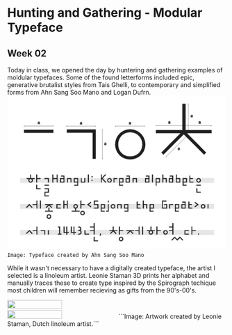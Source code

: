 # Hunting and Gathering - Modular Typeface 
## Week 02


Today in class, we opened the day by huntering and gathering examples of moldular typefaces. Some of the found letterforms included epic, generative brutalist styles from Tais Ghelli, to contemporary and simplified forms from Ahn Sang Soo Mano and Logan Dufrn. 
![Ahn Sang Soo Mano Typeface Example](AhnSangSooMano.jpg)
```Image: Typeface created by Ahn Sang Soo Mano``` 

While it wasn't necessary to have a digitally created typeface, the artist I selected is a linoleum artist. Leonie Staman 3D prints her alphabet and manually traces these to create type inspired by the Spirograph techique most children will remember recieving as gifts from the 90's-00's. 

<img src="https://github.com/bridieotoole/codewords/blob/master/week_02/closeup.jpg" width=50% height=50%>
<img src="https://github.com/bridieotoole/codewords/blob/master/week_02/LeonieStaman.jpg" width=50% height=50%>
```Image: Artwork created by Leonie Staman, Dutch linoleum artist.``` 
